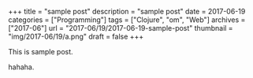 +++
title = "sample post"
description = "sample post"
date = 2017-06-19
categories = ["Programming"]
tags = ["Clojure", "om", "Web"]
archives = ["2017-06"]
url = "2017-06/19/2017-06-19-sample-post"
thumbnail = "img/2017-06/19/a.png"
draft = false
+++

This is sample post.

<!--more-->

hahaha.

